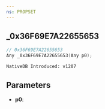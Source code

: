 ```yaml
---
ns: PROPSET
---
```

## _0x36F69E7A22655653

```c
// 0x36F69E7A22655653
Any _0x36F69E7A22655653(Any p0);
```

```
NativeDB Introduced: v1207
```

## Parameters
* **p0**:
